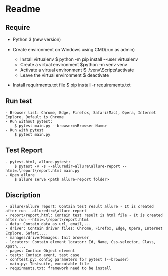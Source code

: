 # Readme

## Require
 - Python 3 (new version)
 - Create environment on Windows using CMD(run as admin)
    + Install virtualenv
        $ python -m pip install --user virtualenv
    + Create a virtual environment
        $python -m venv venv
    + Activate a virtual environment
        $ .\venv\Scripts\activate
    + Leave the virtual environment
        $ deactivate

 - Install requirments.txt file
    $ pip install -r requirements.txt

 ## Run test
    - Browser list: Chrome, Edge, Firefox, Safari(Mac), Opera, Internet Explore. Default is Chrome
    - Run without pytest:
        $ pytest main.py --browser=<Browser Name>
    - Run with pytest
        $ pytest main.py

 ## Test Report
    - pytest-html, allure-pytest:
        $ pytest -v -s --alluredir=allure\allure-report --html=.\report\report.html main.py
    - Open allure
        $ allure serve <path allure-report folder>

## Discription
    - allure/allure report: Contain test result allure - It is created after run --alluredir=\allure-report
    - report/report.html: Contain test result is html file - It is created after run --html=.\report\report.html
    - data: Contain data as url, email,...
    - driver: Contain driver files: Chrome, Firefox, Edge, Opera, Internet Explore, Safari,...
    - manages/driverManages: Init browser
    - locators: Contain element locator: Id, Name, Css-selector, Class, Xpath,...
    - pages: Contain Object element
    - tests: Contain event, test case
    - conftest.py: config parameters for pytest (--browser)
    - main.py: Testsuite, executable file
    - requirments.txt: framework need to be install